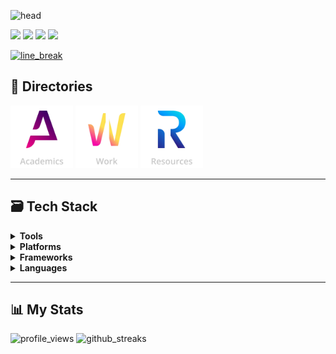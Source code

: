 ![head](https://capsule-render.vercel.app/api?type=waving&color=gradient&text=Hello!&customColorList=12&animation=fadeIn)

<a href="https://www.linkedin.com/in/allenbphilip/"><img src="https://img.shields.io/badge/LinkedIn-0077B5?style=for-the-badge&logo=linkedin&logoColor=white"></a>
<a href="mailto:allenbphilip@gmail.com"><img src="https://img.shields.io/badge/Gmail-CD1A0A?style=for-the-badge&logo=gmail&logoColor=white"></a>
<a href="https://github.com/allenalvin333/allenalvin333/blob/master/Assets/Resume.pdf"><img src="https://img.shields.io/badge/Resume-3E41A0?style=for-the-badge&logo=libreoffice&logoColor=white"></a>
<a href="https://abphilip.com/"><img src="https://img.shields.io/badge/Portfolio-FF7139?style=for-the-badge&logo=googlegemini&logoColor=white"></a>

<a href="https://github.com/404"><img src="https://user-images.githubusercontent.com/73097560/115834477-dbab4500-a447-11eb-908a-139a6edaec5c.gif" alt="line_break"></a>

## 📁 Directories
[<img alt='Academics' src="/Assets/Logo/v2/README/Academics.png" width="100">](https://github.com/abphilip-academics/)
[<img alt='Work' src="/Assets/Logo/v2/README/Work.png" width="100">](https://github.com/abphilip-work/)
[<img alt='Resources' src="/Assets/Logo/v2/README/Resources.png" width="100">](https://github.com/abphilip-resources/)

---

## 🗃️ Tech Stack
<details>
  <summary><b>Tools</b></summary><br/>
  <p>
    <img alt="Git" src="https://img.shields.io/badge/Git-%23F05032.svg?&style=for-the-badge&logo=git&logoColor=white"/>
    <img alt="Docker" src="https://img.shields.io/badge/Docker-%232496ED.svg?&style=for-the-badge&logo=docker&logoColor=white"/> 
    <img alt="Adobe CC" src="https://img.shields.io/badge/Adobe%20CC-%23DA1F26.svg?&style=for-the-badge&logo=Adobe-creative-cloud&logoColor=white"/>
    <img alt="Anaconda" src="https://img.shields.io/badge/Anaconda-%2344A833.svg?&style=for-the-badge&logo=anaconda&logoColor=white"/>
    <img alt="VS Code" src="https://img.shields.io/badge/VS%20Code-%23007ACC.svg?&style=for-the-badge&logo=vscodium&logoColor=white"/>
    <img alt="Postman" src="https://img.shields.io/badge/Postman-%23FF6C37.svg?&style=for-the-badge&logo=Postman&logoColor=white"/>
    <img alt="Arduino" src="https://img.shields.io/badge/Arduino-%2300979D.svg?&style=for-the-badge&logo=arduino&logoColor=white"/>
    <img alt="LabView" src="https://img.shields.io/badge/LabView-%23FFDB00.svg?&style=for-the-badge&logo=Labview&logoColor=black"/>
  </p>
</details>
<details>
  <summary><b>Platforms</b></summary><br/>
  <p>
    <img alt="Firebase" src="https://img.shields.io/badge/Firebase-%23FFCA28?style=for-the-badge&logo=firebase&logoColor=black"/>
    <img alt="GCP" src="https://img.shields.io/badge/Google%20Cloud-%234285F4.svg?&style=for-the-badge&logo=googlecloud&logoColor=white"/>
    <img alt="Cloudflare" src="https://img.shields.io/badge/Cloudflare-%23F38020.svg?&style=for-the-badge&logo=Cloudflare&logoColor=white"/>  
    <img alt="AWS" src="https://img.shields.io/badge/Amazon%20Web%20Services-%23232F3E.svg?&style=for-the-badge&logo=amazonwebservices&logoColor=white"/>
    <img alt="NodeRED" src="https://img.shields.io/badge/NodeRed-%238F0000.svg?&style=for-the-badge&logo=node-red&logoColor=white"/>
    <img alt="PowerBI" src="https://img.shields.io/badge/PowerBI-%23F2C811.svg?&style=for-the-badge&logo=googlebigquery&logoColor=black"/>
  </p>
</details>
<details>
  <summary><b>Frameworks</b></summary><br/>
  <p>
    <img alt="PySpark" src="https://img.shields.io/badge/Spark-%23E25A1C.svg?&style=for-the-badge&logo=apachespark&logoColor=white"/>
    <img alt="Bootstrap" src="https://img.shields.io/badge/Bootstrap-%23371651.svg?&style=for-the-badge&logo=bootstrap&logoColor=white"/>
    <img alt="ReactJS" src="https://img.shields.io/badge/ReactJS-%2361DAFB.svg?&style=for-the-badge&logo=react&logoColor=black"/>
    <img alt="MongoDB" src="https://img.shields.io/badge/MongoDB-%2347A248.svg?&style=for-the-badge&logo=mongodb&logoColor=white"/>
    <img alt="TF" src="https://img.shields.io/badge/TensorFlow-%23FF6F00.svg?&style=for-the-badge&logo=tensorflow&logoColor=white"/>
    <img alt="PyTorch" src="https://img.shields.io/badge/PyTorch-%23EE4C2C.svg?&style=for-the-badge&logo=pytorch&logoColor=white"/>
    <img alt="GraphQL" src="https://img.shields.io/badge/GraphQL-%23311C87.svg?&style=for-the-badge&logo=GraphQL&logoColor=white"/>    
    <img alt="Scikit" src="https://img.shields.io/badge/ScikitLearn-%23F7931E.svg?&style=for-the-badge&logo=scikit-learn&logoColor=white"/>
  </p>
</details>
<details>
  <summary><b>Languages</b></summary><br/>
  <p>
    <img alt="Python" src="https://img.shields.io/badge/Python-%233776AB.svg?&style=for-the-badge&logo=python&logoColor=white"/>
    <img alt="HTML" src="https://img.shields.io/badge/HTML-%23E34F26.svg?&style=for-the-badge&logo=html5&logoColor=white"/>
    <img alt="CSS" src="https://img.shields.io/badge/CSS-%231572B6.svg?&style=for-the-badge&logo=css3&logoColor=white"/>
    <img alt="JS" src ="https://img.shields.io/badge/Javascript-%23F7DF1E.svg?&style=for-the-badge&logo=javascript&logoColor=black"/>
    <img alt="C++" src="https://img.shields.io/badge/C++-%2300599C.svg?&style=for-the-badge&logo=c%2B%2B&logoColor=white"/>
    <img alt="SQL" src="https://img.shields.io/badge/SQL-%234479A1.svg?&style=for-the-badge&logo=MySQL&logoColor=white"/>
    <img alt="BASH" src="https://img.shields.io/badge/BASH-%234EAA25.svg?&style=for-the-badge&logo=gnubash&logoColor=white"/>   
    <img alt="Java" src="https://img.shields.io/badge/Java-%23007396.svg?&style=for-the-badge&logo=spring&logoColor=white"/>
  </p>
</details>

---

## 📊 My Stats
<img src="https://komarev.com/ghpvc/?username=allenalvin333&label=Profile%20views&color=12171f&style=flat" alt="profile_views"/>
<img height="180em" src="https://github-readme-streak-stats.herokuapp.com/?user=allenalvin333&theme=react&hide_border=true&background=000000/" alt="github_streaks"/>
